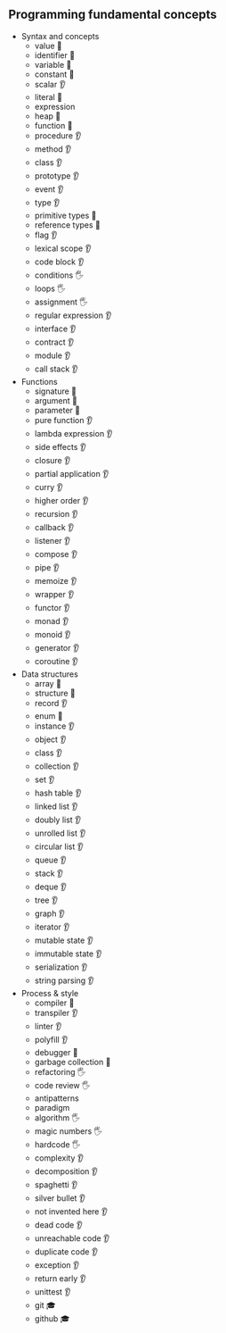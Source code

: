 ﻿## Programming fundamental concepts

- Syntax and concepts
  - value 🙋
  - identifier 🙋
  - variable 🙋
  - constant 🙋
  - scalar 👂
  - literal 🙋
  - expression
  - heap 🙋
  - function 🙋
  - procedure 👂
  - method 👂
  - class 👂
  - prototype 👂
  - event 👂
  - type 👂
  - primitive types 🙋
  - reference types 🙋
  - flag 👂
  - lexical scope 👂
  - code block 👂
  - conditions 🖐️
  - loops 🖐️
  - assignment 🖐️
  - regular expression 👂
  - interface 👂
  - contract 👂
  - module 👂
  - call stack 👂
- Functions
  - signature 🙋
  - argument 🙋
  - parameter 🙋
  - pure function 👂
  - lambda expression 👂
  - side effects 👂
  - closure 👂
  - partial application 👂
  - curry 👂
  - higher order 👂
  - recursion 👂
  - callback 👂
  - listener 👂
  - compose 👂
  - pipe 👂
  - memoize 👂
  - wrapper 👂
  - functor 👂
  - monad 👂
  - monoid 👂
  - generator 👂
  - coroutine 👂
- Data structures
  - array 🙋
  - structure 🙋
  - record 👂
  - enum 🙋
  - instance 👂
  - object 👂
  - class 👂
  - collection 👂
  - set 👂
  - hash table 👂
  - linked list 👂
  - doubly list 👂
  - unrolled list 👂
  - circular list 👂
  - queue 👂
  - stack 👂
  - deque 👂
  - tree 👂
  - graph 👂
  - iterator 👂 
  - mutable state 👂
  - immutable state 👂
  - serialization 👂
  - string parsing 👂
- Process & style
  - compiler 🙋
  - transpiler 👂
  - linter 👂
  - polyfill 👂
  - debugger 🙋
  - garbage collection 🙋
  - refactoring 🖐️ 
  - code review 🖐️ 
  - antipatterns
  - paradigm
  - algorithm 🖐️ 
  - magic numbers 🖐️ 
  - hardcode 🖐️ 
  - complexity  👂
  - decomposition 👂
  - spaghetti 👂
  - silver bullet 👂
  - not invented here 👂
  - dead code 👂
  - unreachable code 👂
  - duplicate code 👂
  - exception 👂
  - return early 👂
  - unittest 👂
  - git 🎓 
  - github 🎓
